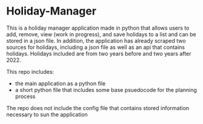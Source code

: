 # Holiday-Manager

This is a holiday manager application made in python that allows users to add, remove, view (work in progress), 
and save holidays to a list and can be stored in a json file. In addition, the application has already scraped two
sources for holidays, including a json file as well as an api that contains holidays. Holidays included are from two
years before and two years after 2022.

This repo includes:
- the main application as a python file
- a short python file that includes some base psuedocode for the planning process

The repo does not include the config file that contains stored information necessary to sun the application
